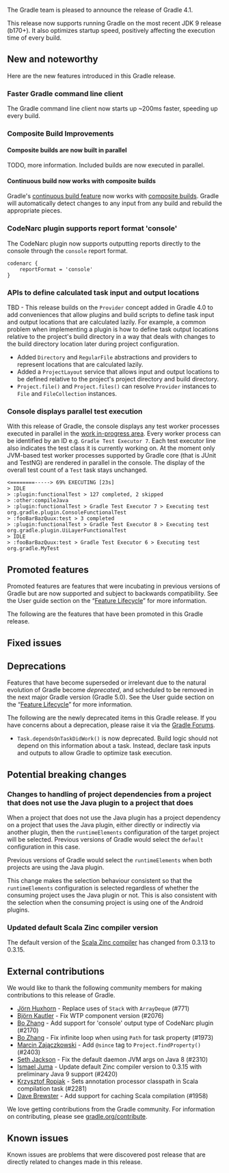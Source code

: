 The Gradle team is pleased to announce the release of Gradle 4.1.

This release now supports running Gradle on the most recent JDK 9 release (b170+). It also optimizes startup speed, positively affecting the execution time of every build.

## New and noteworthy

Here are the new features introduced in this Gradle release.

<!--
IMPORTANT: if this is a patch release, ensure that a prominent link is included in the foreword to all releases of the same minor stream.
Add-->


### Faster Gradle command line client

The Gradle command line client now starts up ~200ms faster, speeding up every build.

### Composite Build Improvements

#### Composite builds are now built in parallel

TODO, more information. Included builds are now executed in parallel. 

#### Continuous build now works with composite builds

Gradle's [continuous build feature](userguide/continuous_build.html) now works with [composite builds](userguide/composite_builds.html). Gradle will automatically detect changes to any input from any build and rebuild the appropriate pieces.

### CodeNarc plugin supports report format 'console'

The CodeNarc plugin now supports outputting reports directly to the console through the `console` report format.
```
codenarc {
    reportFormat = 'console'
}
```

### APIs to define calculated task input and output locations

TBD - This release builds on the `Provider` concept added in Gradle 4.0 to add conveniences that allow plugins and build scripts to define task input and output locations that are calculated lazily. For example, a common problem when implementing a plugin is how to define task output locations relative to the project's build directory in a way that deals with changes to the build directory location later during project configuration.

- Added `Directory` and `RegularFile` abstractions and providers to represent locations that are calculated lazily.
- Added a `ProjectLayout` service that allows input and output locations to be defined relative to the project's project directory and build directory. 
- `Project.file()` and `Project.files()` can resolve `Provider` instances to `File` and `FileCollection` instances.

### Console displays parallel test execution

With this release of Gradle, the console displays any test worker processes executed in parallel in the [work in-progress area](userguide/console.html#sec:console_work_in_progress_display). Every worker process can be identified by an ID e.g. `Gradle Test Executor 7`. Each test executor line also indicates the test class it is currently working on. At the moment only JVM-based test worker processes supported by Gradle core (that is JUnit and TestNG) are rendered in parallel in the console. The display of the overall test count of a `Test` task stays unchanged. 

    <========-----> 69% EXECUTING [23s]
    > IDLE
    > :plugin:functionalTest > 127 completed, 2 skipped
    > :other:compileJava
    > :plugin:functionalTest > Gradle Test Executor 7 > Executing test org.gradle.plugin.ConsoleFunctionalTest
    > :fooBarBazQuux:test > 3 completed
    > :plugin:functionalTest > Gradle Test Executor 8 > Executing test org.gradle.plugin.UiLayerFunctionalTest
    > IDLE
    > :fooBarBazQuux:test > Gradle Test Executor 6 > Executing test org.gradle.MyTest

## Promoted features

Promoted features are features that were incubating in previous versions of Gradle but are now supported and subject to backwards compatibility.
See the User guide section on the “[Feature Lifecycle](userguide/feature_lifecycle.html)” for more information.

The following are the features that have been promoted in this Gradle release.

<!--
### Example promoted
-->

## Fixed issues

## Deprecations

Features that have become superseded or irrelevant due to the natural evolution of Gradle become *deprecated*, and scheduled to be removed
in the next major Gradle version (Gradle 5.0). See the User guide section on the “[Feature Lifecycle](userguide/feature_lifecycle.html)” for more information.

The following are the newly deprecated items in this Gradle release. If you have concerns about a deprecation, please raise it via the [Gradle Forums](https://discuss.gradle.org).

<!--
### Example deprecation
-->

- `Task.dependsOnTaskDidWork()` is now deprecated. Build logic should not depend on this information about a task. Instead, declare task inputs and outputs to allow Gradle to optimize task execution.

## Potential breaking changes

### Changes to handling of project dependencies from a project that does not use the Java plugin to a project that does

When a project that does not use the Java plugin has a project dependency on a project that uses the Java plugin, either directly or indirectly via another plugin, then the `runtimeElements` configuration of the target project will be selected. Previous versions of Gradle would select the `default` configuration in this case.

Previous versions of Gradle would select the `runtimeElements` when both projects are using the Java plugin.

This change makes the selection behaviour consistent so that the `runtimeElements` configuration is selected regardless of whether the consuming project uses the Java plugin or not. This is also consistent with the selection when the consuming project is using one of the Android plugins.

### Updated default Scala Zinc compiler version

The default version of the [Scala Zinc compiler](https://github.com/typesafehub/zinc) has changed from 0.3.13 to 0.3.15.

## External contributions

We would like to thank the following community members for making contributions to this release of Gradle.

 - [Jörn Huxhorn](https://github.com/huxi) - Replace uses of `Stack` with `ArrayDeque` (#771)
 - [Björn Kautler](https://github.com/Vampire) - Fix WTP component version (#2076)
 - [Bo Zhang](https://github.com/blindpirate) - Add support for 'console' output type of CodeNarc plugin (#2170)
 - [Bo Zhang](https://github.com/blindpirate) - Fix infinite loop when using `Path` for task property (#1973)
 - [Marcin Zajączkowski](https://github.com/szpak) - Add `@since` tag to `Project.findProperty()` (#2403)
 - [Seth Jackson](https://github.com/sethjackson) - Fix the default daemon JVM args on Java 8 (#2310)
 - [Ismael Juma](https://github.com/ijuma) - Update default Zinc compiler version to 0.3.15 with preliminary Java 9 support (#2420)
 - [Krzysztof Ropiak](https://github.com/krro) - Sets annotation processor classpath in Scala compilation task (#2281)
 - [Dave Brewster](https://github.com/dbrewster) - Add support for caching Scala compilation (#1958)

We love getting contributions from the Gradle community. For information on contributing, please see [gradle.org/contribute](https://gradle.org/contribute).

## Known issues

Known issues are problems that were discovered post release that are directly related to changes made in this release.
